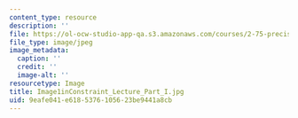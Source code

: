 ```yaml
---
content_type: resource
description: ''
file: https://ol-ocw-studio-app-qa.s3.amazonaws.com/courses/2-75-precision-machine-design-fall-2001/9eafe041e6185376105623be9441a8cb_Image1inConstraint_Lecture_Part_I.jpg
file_type: image/jpeg
image_metadata:
  caption: ''
  credit: ''
  image-alt: ''
resourcetype: Image
title: Image1inConstraint_Lecture_Part_I.jpg
uid: 9eafe041-e618-5376-1056-23be9441a8cb
---
```

